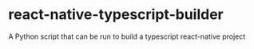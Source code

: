# react-native-typescript-builder
A Python script that can be run to build a typescript react-native project 
